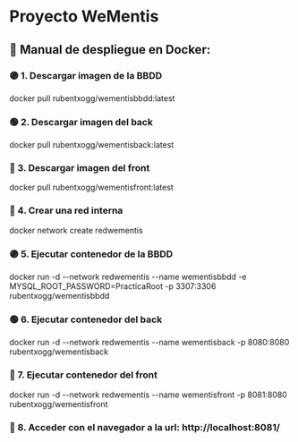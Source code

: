 # Proyecto WeMentis

## :whale: Manual de despliegue en Docker:

### :purple_circle: 1. Descargar imagen de la BBDD 
docker pull rubentxogg/wementisbbdd:latest

### :green_circle: 2. Descargar imagen del back
docker pull rubentxogg/wementisback:latest

### :large_blue_circle: 3. Descargar imagen del front
docker pull rubentxogg/wementisfront:latest

### :brain: 4. Crear una red interna
docker network create redwementis

### :purple_circle: 5. Ejecutar contenedor de la BBDD
docker run -d --network redwementis --name wementisbbdd -e MYSQL_ROOT_PASSWORD=PracticaRoot -p 3307:3306 rubentxogg/wementisbbdd

### :green_circle: 6. Ejecutar contenedor del back
docker run -d --network redwementis --name wementisback -p 8080:8080 rubentxogg/wementisback

### :large_blue_circle: 7. Ejecutar contenedor del front
docker run -d --network redwementis --name wementisfront -p 8081:8080 rubentxogg/wementisfront

### :crossed_flags: 8. Acceder con el navegador a la url: http://localhost:8081/